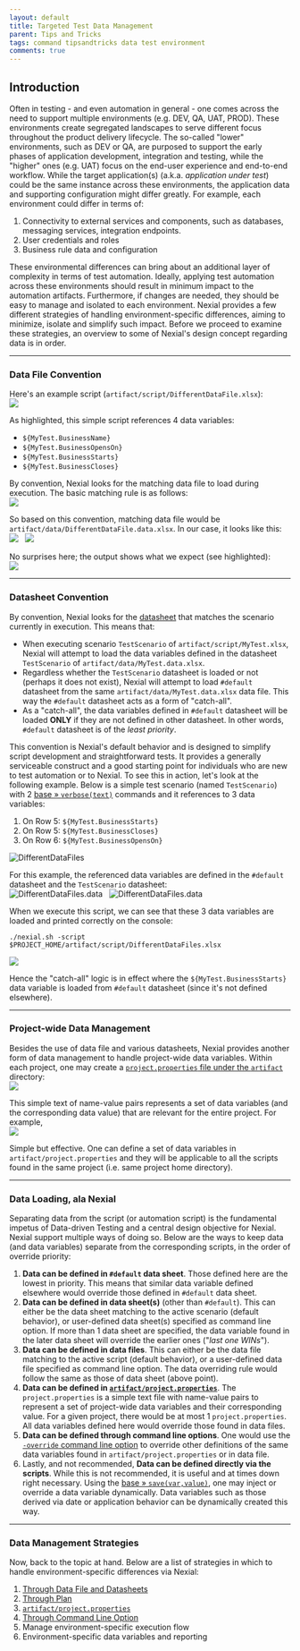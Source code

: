 ```yaml
---
layout: default
title: Targeted Test Data Management
parent: Tips and Tricks
tags: command tipsandtricks data test environment
comments: true
---
```



## Introduction
Often in testing - and even automation in general - one comes across the need to support multiple environments 
(e.g. DEV, QA, UAT, PROD). These environments create segregated landscapes to serve different focus throughout the 
product delivery lifecycle. The so-called "lower" environments, such as DEV or QA, are purposed to support the early 
phases of application development, integration and testing, while the "higher" ones (e.g. UAT) focus on the end-user 
experience and end-to-end workflow. While the target application(s) (a.k.a. _application under test_) could be the same 
instance across these environments, the application data and supporting configuration might differ greatly. For example, 
each environment could differ in terms of:
1. Connectivity to external services and components, such as databases, messaging services, integration endpoints.
2. User credentials and roles
3. Business rule data and configuration

These environmental differences can bring about an additional layer of complexity in terms of test automation. Ideally,
applying test automation across these environments should result in minimum impact to the automation artifacts. 
Furthermore, if changes are needed, they should be easy to manage and isolated to each environment. Nexial provides a
few different strategies of handling environment-specific differences, aiming to minimize, isolate and simplify such
impact. Before we proceed to examine these strategies, an overview to some of Nexial's design concept regarding
data is in order.

-----

### Data File Convention
Here's an example script (`artifact/script/DifferentDataFile.xlsx`):<br/>
![](image/TargetedData_datafile_01.png)

As highlighted, this simple script references 4 data variables:
- `${MyTest.BusinessName}`
- `${MyTest.BusinessOpensOn}`
- `${MyTest.BusinessStarts}`
- `${MyTest.BusinessCloses}`

By convention, Nexial looks for the matching data file to load during execution. The basic matching rule is as follows:<br/>
![](image/TargetedData_datafile_05.png)

So based on this convention, matching data file would be `artifact/data/DifferentDataFile.data.xlsx`. In our case, it
looks like this:<br/>
![](image/TargetedData_datafile_02.png) &nbsp; ![](image/TargetedData_datafile_03.png)

No surprises here; the output shows what we expect (see highlighted):<br/>
![](image/TargetedData_datafile_04.png)

-----

### Datasheet Convention
By convention, Nexial looks for the [datasheet](../userguide/UnderstandingExcelTemplates#anatomy-of-a-nexial-data-file) 
that matches the scenario currently in execution. This means that: 

- When executing scenario `TestScenario` of `artifact/script/MyTest.xlsx`, Nexial will attempt to load the 
  data variables defined in the datasheet `TestScenario` of `artifact/data/MyTest.data.xlsx`.
- Regardless whether the `TestScenario` datasheet is loaded or not (perhaps it does not exist), Nexial will attempt 
  to load `#default` datasheet from the same `artifact/data/MyTest.data.xlsx` data file. This way the `#default` 
  datasheet acts as a form of "catch-all".
- As a "catch-all", the data variables defined in `#default` datasheet will be loaded **ONLY** if they are not
  defined in other datasheet. In other words, `#default` datasheet is of the _least priority_.

This convention is Nexial's default behavior and is designed to simplify script development and straightforward 
tests. It provides a generally serviceable construct and a good starting point for individuals who are new to test 
automation or to Nexial. To see this in action, let's look at the following example. Below is a simple test scenario 
(named `TestScenario`) with 2 [base &raquo; `verbose(text)`](../commands/base/verbose(text)) commands and it 
references to 3 data variables:

1. On Row 5: `${MyTest.BusinessStarts}`
2. On Row 5: `${MyTest.BusinessCloses}`
3. On Row 6: `${MyTest.BusinessOpensOn}`

![DifferentDataFiles](image/TargetedData_01.png)

For this example, the referenced data variables are defined in the `#default` datasheet and the `TestScenario` 
datasheet:<br/>
![DifferentDataFiles.data](image/TargetedData_02.png) &nbsp; ![DifferentDataFiles.data](image/TargetedData_03.png)

When we execute this script, we can see that these 3 data variables are loaded and printed correctly on the console:<br/>

`./nexial.sh -script $PROJECT_HOME/artifact/script/DifferentDataFiles.xlsx`

![](image/TargetedData_04.png)

Hence the "catch-all" logic is in effect where the `${MyTest.BusinessStarts}` data variable is loaded from `#default` 
datasheet (since it's not defined elsewhere).

-----

### Project-wide Data Management

Besides the use of data file and various datasheets, Nexial provides another form of data management to handle
project-wide data variables. Within each project, one may create a 
[`project.properties` file under the `artifact`](../userguide/UnderstandingProjectStructure#artifactprojectproperties)
directory:<br/>
![](image/TargetedData_datafile_10.png)

This simple text of name-value pairs represents a set of data variables (and the corresponding data value) that are
relevant for the entire project. For example,<br/>
![](image/TargetedData_datafile_11.png)

Simple but effective. One can define a set of data variables in `artifact/project.properties` and they will be 
applicable to all the scripts found in the same project (i.e. same project home directory).

-----

### Data Loading, ala Nexial
Separating data from the script (or automation script) is the fundamental impetus of Data-driven Testing and a central
design objective for Nexial. Nexial support multiple ways of doing so. Below are the ways to keep data (and data 
variables) separate from the corresponding scripts, in the order of override priority:
1. **Data can be defined in `#default` data sheet**. Those defined here are the lowest in priority. This means that 
   similar data variable defined elsewhere would override those defined in `#default` data sheet.
2. **Data can be defined in data sheet(s)** (other than `#default`). This can either be the data sheet matching to the 
   active scenario (default behavior), or user-defined data sheet(s) specified as command line option. If more than 1 
   data sheet are specified, the data variable found in the later data sheet will override the earlier ones 
   ("_last one WINs_").
2. **Data can be defined in data files**. This can either be the data file matching to the active script (default 
   behavior), or a user-defined data file specified as command line option. The data overriding rule would follow the 
   same as those of data sheet (above point). 
3. **Data can be defined in [`artifact/project.properties`](../userguide/UnderstandingProjectStructure#artifactprojectproperties)**.
   The `project.properties` is a simple text file with name-value pairs to represent a set of project-wide data 
   variables and their corresponding value. For a given project, there would be at most 1 `project.properties`. All
   data variables defined here would override those found in data files. 
4. **Data can be defined through command line options**. One would use the 
   [`-override` command line option](../userguide/BatchFiles#nexial) to override other definitions of the same data 
   variables found in `artifact/project.properties` or in data file.
5. Lastly, and not recommended, **Data can be defined directly via the scripts**. While this is not recommended, it is
   useful and at times down right necessary. Using the [base &raquo; `save(var,value)`](../commands/base/save(var,value)),
   one may inject or override a data variable dynamically. Data variables such as those derived via date or application 
   behavior can be dynamically created this way.

-----

### Data Management Strategies
Now, back to the topic at hand. Below are a list of strategies in which to handle environment-specific differences via
Nexial:
1. [Through Data File and Datasheets](TargetedData-DataFile_DataSheets)
3. [Through Plan](TargetedData-Plan)
4. [`artifact/project.properties`](TargetedData-ProjectProperties)
5. [Through Command Line Option](TargetedData-override)
6. Manage environment-specific execution flow
7. Environment-specific data variables and reporting
